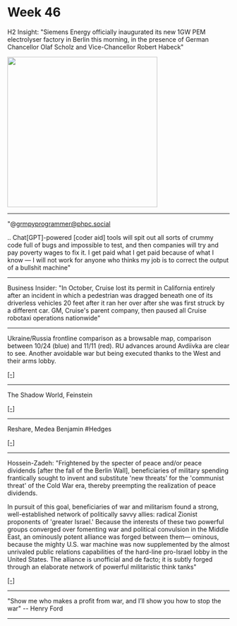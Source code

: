 # Week 46


H2 Insight: "Siemens Energy officially inaugurated its new 1GW PEM
electrolyser factory in Berlin this morning, in the presence of German
Chancellor Olaf Scholz and Vice-Chancellor Robert Habeck"

<img width='340' src='https://mastodon.derg.nz/system/cache/preview_cards/images/000/225/152/original/05a007b0cd0ebbbf.jpeg'/> 

---

"@grmpyprogrammer@phpc.social

.. Chat[GPT]-powered [coder aid] tools will spit out all sorts of
crummy code full of bugs and impossible to test, and then companies
will try and pay poverty wages to fix it. I get paid what I get paid
because of what I know — I will not work for anyone who thinks my job
is to correct the output of a bullshit machine"

---

Business Insider: "In October, Cruise lost its permit in California
entirely after an incident in which a pedestrian was dragged beneath
one of its driverless vehicles 20 feet after it ran her over after she
was first struck by a different car. GM, Cruise's parent company, then
paused all Cruise robotaxi operations nationwide"

---

Ukraine/Russia frontline comparison as a browsable map, comparison
between 10/24 (blue) and 11/11 (red). RU advances around Avdiivka are
clear to see. Another avoidable war but being executed thanks to the
West and their arms lobby.

[[-]](ukrmap1.html)

---

The Shadow World, Feinstein

[[-]](../../2023/11/shadow-world.html)

---

Reshare, Medea Benjamin \#Hedges

[[-]](https://www.youtube.com/embed/FN5FgiwYGp0?start=452&end=594)

---

Hossein-Zadeh: "Frightened by the specter of peace and/or peace
dividends [after the fall of the Berlin Wall], beneficiaries of
military spending frantically sought to invent and substitute 'new
threats' for the 'communist threat' of the Cold War era, thereby
preempting the realization of peace dividends.

In pursuit of this goal, beneficiaries of war and militarism found a
strong, well-established network of politically savvy allies: radical
Zionist proponents of 'greater Israel.' Because the interests of these
two powerful groups converged over fomenting war and political
convulsion in the Middle East, an ominously potent alliance was forged
between them— ominous, because the mighty U.S. war machine was now
supplemented by the almost unrivaled public relations capabilities of
the hard-line pro-Israel lobby in the United States. The alliance is
unofficial and de facto; it is subtly forged through an elaborate
network of powerful militaristic think tanks"

[[-]](../../2023/11/political-econ-us-mil.html)

---

"Show me who makes a profit from war, and I’ll show you how to stop
the war" -- Henry Ford

---
